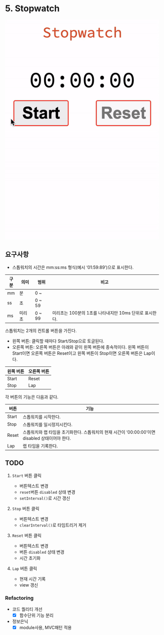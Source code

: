 # 5. Stopwatch

![stopwatch](/images/stopwatch.gif)

## 요구사항

- 스톱워치의 시간은 mm:ss:ms 형식(예시 ‘01:59:89’)으로 표시한다.

| 구분 | 의미   | 범위   | 비고                                                    |
| ---- | ------ | ------ | ------------------------------------------------------- |
| mm   | 분     | 0 ~    |                                                         |
| ss   | 초     | 0 ~ 59 |                                                         |
| ms   | 미리초 | 0 ~ 99 | 미리초는 100분의 1초를 나타내지만 10ms 단위로 표시한다. |

스톱워치는 2개의 컨트롤 버튼을 가진다.

- 왼쪽 버튼: 클릭할 때마다 Start/Stop으로 토글된다.
- 오른쪽 버튼: 오른쪽 버튼은 아래와 같이 왼쪽 버튼에 종속적이다. 왼쪽 버튼이 Start이면 오른쪽 버튼은 Reset이고 왼쪽 버튼이 Stop이면 오른쪽 버튼은 Lap이다.

| 왼쪽 버튼 | 오른쪽 버튼 |
| --------- | ----------- |
| Start     | Reset       |
| Stop      | Lap         |

각 버튼의 기능은 다음과 같다.

| 버튼  | 기능                                                                                             |
| ----- | ------------------------------------------------------------------------------------------------ |
| Start | 스톱워치를 시작한다.                                                                             |
| Stop  | 스톱워치를 일시정지시킨다.                                                                       |
| Reset | 스톱워치와 랩 타임을 초기화한다. 스톱워치의 현재 시간이 ‘00:00:00’이면 disabled 상태이어야 한다. |
| Lap   | 랩 타임을 기록한다.                                                                              |

## TODO

1. `Start` 버튼 클릭

   - 버튼텍스트 변경
   - `reset`버튼 `disabled` 상태 변경
   - `setInterval()`로 시간 갱신

2. `Stop` 버튼 클릭

   - 버튼텍스트 변경
   - `clearInterval()`로 타임트리거 제거

3. `Reset` 버튼 클릭

   - 버튼텍스트 변경
   - 버튼 `disabled` 상태 변경
   - 시간 초기화

4. `Lap` 버튼 클릭
   - 현재 시간 기록
   - view 갱신

### Refactoring

- 코드 퀄리티 개선
  - [x] 함수단위 기능 분리
- 정보은닉
  - [x] module사용, MVC패턴 적용

